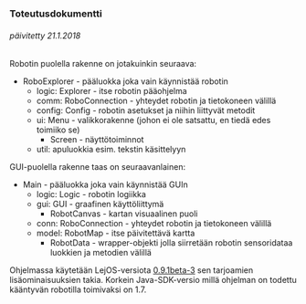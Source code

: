 
### Toteutusdokumentti
###### päivitetty 21.1.2018 
Robotin puolella rakenne on jotakuinkin seuraava:

* RoboExplorer - pääluokka joka vain käynnistää robotin
	* logic: Explorer - itse robotin pääohjelma
	* comm: RoboConnection - yhteydet robotin ja tietokoneen välillä
	* config: Config - robotin asetukset ja niihin liittyvät metodit
	* ui: Menu - valikkorakenne (johon ei ole satsattu, en tiedä edes toimiiko se)  
		* Screen - näyttötoiminnot
	* util: apuluokkia esim. tekstin käsittelyyn

GUI-puolella rakenne taas on seuraavanlainen:

* Main - pääluokka joka vain käynnistää GUIn
	* logic: Logic - robotin logiikka
	* gui: GUI - graafinen käyttöliittymä  
		* RobotCanvas - kartan visuaalinen puoli
	* conn: RoboConnection - yhteydet robotin ja tietokoneen välillä
	* model: RobotMap - itse päivitettävä kartta  
		* RobotData - wrapper-objekti jolla siirretään robotin sensoridataa luokkien ja metodien välillä
	
Ohjelmassa käytetään LejOS-versiota [0.9.1beta-3](https://sourceforge.net/projects/nxt.lejos.p/files/0.9.1beta-3) sen tarjoamien lisäominaisuuksien takia.  Korkein Java-SDK-versio millä ohjelman on todettu kääntyvän robotilla toimivaksi on 1.7.



